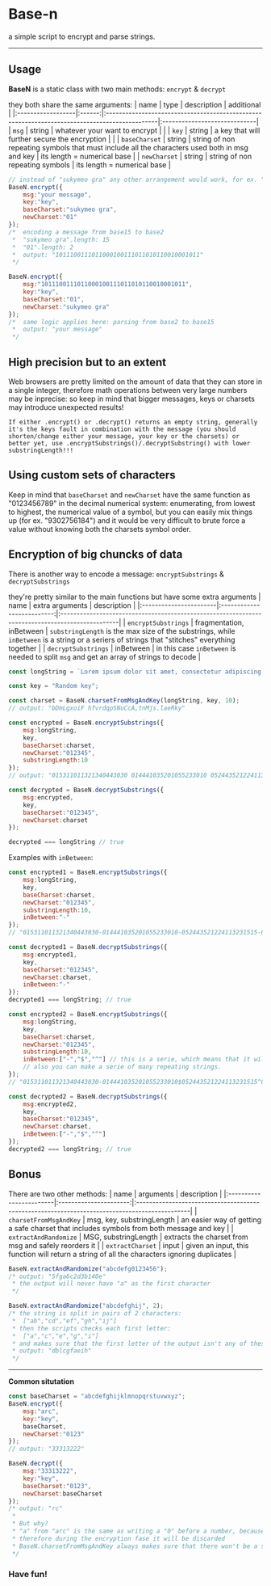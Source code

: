 # Base-n
a simple script to encrypt and parse strings.

---

## Usage
**BaseN** is a static class with two main methods: ```encrypt``` & ```decrypt```

they both share the same arguments:
| name              |  type  | description                                                                                   | additional                   |
|:------------------|:------:|:----------------------------------------------------------------------------------------------|:-----------------------------|
| ```msg```         | string | whatever your want to encrypt                                                                 |                              |
| ```key```         | string | a key that will further secure the encryption                                                 |                              |
| ```baseCharset``` | string | string of non repeating symbols that must include all the characters used both in msg and key | its length = numerical base  |
| ```newCharset```  | string | string of non repeating symbols                                                               | its length = numerical base  |

```js
// instead of "sukymeo gra" any other arrangement would work, for ex. " aegkmorsuy" BUT with a different output!!
BaseN.encrypt({
    msg:"your message", 
    key:"key", 
    baseCharset:"sukymeo gra", 
    newCharset:"01"
});
/*  encoding a message from base15 to base2
 *  "sukymeo gra".length: 15
 *  "01".length: 2
 *  output: "1011100111011000100111011010110010001011"
 */

BaseN.encrypt({
    msg:"1011100111011000100111011010110010001011", 
    key:"key", 
    baseCharset:"01", 
    newCharset:"sukymeo gra"
});
/*  same logic applies here: parsing from base2 to base15
 *  output: "your message"
 */
```

## High precision but to an extent
Web browsers are pretty limited on the amount of data that they can store in a single integer, therefore math operations between very large numbers may be inprecise: so keep in mind that bigger messages, keys or charsets may introduce unexpected results!

```If either .encrypt() or .decrypt() returns an empty string, generally it's the keys fault in combination with the message (you should shorten/change either your message, your key or the charsets) or better yet, use .encryptSubstrings()/.decryptSubstring() with lower substringLength!!!```

## Using custom sets of characters
Keep in mind that ```baseCharset``` and ```newCharset``` have the same function as "0123456789" in the decimal numerical system: enumerating, from lowest to highest, the numerical value of a symbol, but you can easily mix things up (for ex. "9302756184") and it would be very difficult to brute force a value without knowing both the charsets symbol order.

## Encryption of big chuncks of data
There is another way to encode a message: ```encryptSubstrings``` & ```decryptSubstrings```

they're pretty similar to the main functions but have some extra arguments
| name                   | extra arguments            | description                                                                                     |
|:-----------------------|:--------------------------:|:------------------------------------------------------------------------------------------------|
| ```encryptSubstrings``` | fragmentation, inBetween   | ```substringLength``` is the max size of the substrings, while ```inBetween``` is a string or a seriers of strings that "stitches" everything together |
| ```decryptSubstrings```   | inBetween                  | in this case ```inBetween``` is needed to split ```msg``` and get an array of strings to decode |
```js
const longString = `Lorem ipsum dolor sit amet, consectetur adipiscing elit. Mauris hendrerit, enim et tempus cursus, magna nisi ullamcorper ipsum, vitae facilisis elit neque sed justo. Cras laoreet, erat non dignissim interdum, sapien mi sagittis ante, in sagittis nulla ligula sit amet augue. Morbi laoreet urna at enim venenatis, id lobortis purus ornare. Sed ut magna eget dui dignissim aliquet molestie ac elit. Sed volutpat vulputate ipsum ac interdum. Fusce dignissim, turpis sit amet feugiat egestas, turpis enim hendrerit justo, non congue ex orci sit amet sem. Cras venenatis augue posuere suscipit commodo. Donec vel sagittis ante. Aenean lacinia tortor eget magna malesuada, vitae ultricies lacus ultricies. Nullam bibendum urna eget justo dignissim, sed rutrum dolor aliquet. Suspendisse feugiat tortor eget tempor euismod. Mauris convallis laoreet tortor at tristique. Maecenas eleifend fringilla mi. Nam eu mauris cursus magna lobortis accumsan.`;

const key = "Random key";

const charset = BaseN.charsetFromMsgAndKey(longString, key, 10);
// output: "bDmLgxoiF hfvrdqpSNuCcA,tnMjs.laeRky"

const encrypted = BaseN.encryptSubstrings({
    msg:longString, 
    key, 
    baseCharset:charset, 
    newCharset:"012345",
    substringLength:10
});
// output: "015311011321340443030 014441035201055233010 052443521224113231515 053154002115315410322 003435553414401212313 025133430104552523330 033323242555310320351 033322404545315204422 004010105220203413022 045521013014513224450 010023542111222215530 002113521031050443420 025321313010313230210 052124042505101213210 050323242235040505540 004542011434521325552 043152435251301313353 025113535525321502122 004423505434145515521 023352530244445125510 053014040523131555553 003550011111330215553 003355505101222233340 052132342414152043313 023012430241410413255 003443430443225015553 023010210335314233330 010524114434245304210 025113535525321505530 033023542214052022310 014440511125310012210 050000130521424254215 033010013432400311353 025310500212221055534 004430150101331015040 003444033224052321310 025435533111223045201 025123430533221505401 022114113101220233342 025133430104552453421 025415515014003012222 032523453014120503422 023553250321420435510 053014040523131055511 043152211432245242310 050155521151415410333 023150213414052004451 052440411010440012222 004354113115223555545 043421230241421515201 025454000522221315345 025142013101113232315 053442135110400025551 011445440031152045345 025125111101423014454 025531010241355022351 053122430241420415030 004441235243221313422 050523202412440505542 011235035521123224315 053132142515324233050 010322405414452012345 004100103224221012322 002122130111225232215 033015440545243022222 014125200211331013251 050523541213552305345 003130150204055211510 004150215213300045530 002010530031221043122 042523515210241105205 004021050321300312350 025135311101422413045 022441030444140043010 014000213222252311345 033525042521124200322 003115552025315055534 043151311112240043051 025404050441220505545 022422435511420243445 025014021041055233430 023155035524552523330 033323242031110303355 002323242215145313451 052442435514045315550 052442440414514210530 004100101225312022350 050444115221154022321 025400530110440003250 024230014433125125551 043445110012140045542 043423250241331015040 003443435301050505353 025122102010323012354"

const decrypted = BaseN.decryptSubstrings({
    msg:encrypted, 
    key, 
    baseCharset:"012345", 
    newCharset:charset
});

decrypted === longString // true
```
Examples with ```inBetween```:
```js
const encrypted1 = BaseN.encryptSubstrings({
    msg:longString, 
    key, 
    baseCharset:charset, 
    newCharset:"012345",
    substringLength:10,
    inBetween:"-"
});
// "015311011321340443030-014441035201055233010-052443521224113231515-053154002115315410322-003435553414401212313-025133430104552523330-033323242555310320351-033322404545315204422-004010105220203413022-045521013014513224450-010023542111222215530-002113521031050443420-025321313010313230210-052124042505101213210-050323242235040505540-004542011434521325552-043152435251301313353-025113535525321502122-004423505434145515521-023352530244445125510-053014040523131555553-003550011111330215553-003355505101222233340-052132342414152043313-023012430241410413255-003443430443225015553-023010210335314233330-010524114434245304210-025113535525321505530-033023542214052022310-014440511125310012210-050000130521424254215-033010013432400311353-025310500212221055534-004430150101331015040-003444033224052321310-025435533111223045201-025123430533221505401-022114113101220233342-025133430104552453421-025415515014003012222-032523453014120503422-023553250321420435510-053014040523131055511-043152211432245242310-050155521151415410333-023150213414052004451-052440411010440012222-004354113115223555545-043421230241421515201-025454000522221315345-025142013101113232315-053442135110400025551-011445440031152045345-025125111101423014454-025531010241355022351-053122430241420415030-004441235243221313422-050523202412440505542-011235035521123224315-053132142515324233050-010322405414452012345-004100103224221012322-002122130111225232215-033015440545243022222-014125200211331013251-050523541213552305345-003130150204055211510-004150215213300045530-002010530031221043122-042523515210241105205-004021050321300312350-025135311101422413045-022441030444140043010-014000213222252311345-033525042521124200322-003115552025315055534-043151311112240043051-025404050441220505545-022422435511420243445-025014021041055233430-023155035524552523330-033323242031110303355-002323242215145313451-052442435514045315550-052442440414514210530-004100101225312022350-050444115221154022321-025400530110440003250-024230014433125125551-043445110012140045542-043423250241331015040-003443435301050505353-025122102010323012354"

const decrypted1 = BaseN.decryptSubstrings({
    msg:encrypted1, 
    key, 
    baseCharset:"012345", 
    newCharset:charset, 
    inBetween:"-"
});
decrypted1 === longString; // true

const encrypted2 = BaseN.encryptSubstrings({
    msg:longString, 
    key, 
    baseCharset:charset, 
    newCharset:"012345",
    substringLength:10,
    inBetween:["-","$","^"] // this is a serie, which means that it will go in a loop for as long as the (message / substringLength) is, creating a pattern: "-","$","^","-","$","^","-","$","^"....
    // also you can make a serie of many repeating strings.
});
// "015311011321340443030-014441035201055233010$052443521224113231515^053154002115315410322-003435553414401212313$025133430104552523330^033323242555310320351-033322404545315204422$004010105220203413022^045521013014513224450-010023542111222215530$002113521031050443420^025321313010313230210-052124042505101213210$050323242235040505540^004542011434521325552-043152435251301313353$025113535525321502122^004423505434145515521-023352530244445125510$053014040523131555553^003550011111330215553-003355505101222233340$052132342414152043313^023012430241410413255-003443430443225015553$023010210335314233330^010524114434245304210-025113535525321505530$033023542214052022310^014440511125310012210-050000130521424254215$033010013432400311353^025310500212221055534-004430150101331015040$003444033224052321310^025435533111223045201-025123430533221505401$022114113101220233342^025133430104552453421-025415515014003012222$032523453014120503422^023553250321420435510-053014040523131055511$043152211432245242310^050155521151415410333-023150213414052004451$052440411010440012222^004354113115223555545-043421230241421515201$025454000522221315345^025142013101113232315-053442135110400025551$011445440031152045345^025125111101423014454-025531010241355022351$053122430241420415030^004441235243221313422-050523202412440505542$011235035521123224315^053132142515324233050-010322405414452012345$004100103224221012322^002122130111225232215-033015440545243022222$014125200211331013251^050523541213552305345-003130150204055211510$004150215213300045530^002010530031221043122-042523515210241105205$004021050321300312350^025135311101422413045-022441030444140043010$014000213222252311345^033525042521124200322-003115552025315055534$043151311112240043051^025404050441220505545-022422435511420243445$025014021041055233430^023155035524552523330-033323242031110303355$002323242215145313451^052442435514045315550-052442440414514210530$004100101225312022350^050444115221154022321-025400530110440003250$024230014433125125551^043445110012140045542-043423250241331015040$003443435301050505353^025122102010323012354"

const decrypted2 = BaseN.decryptSubstrings({
    msg:encrypted2, 
    key, 
    baseCharset:"012345", 
    newCharset:charset, 
    inBetween:["-","$","^"]
});
decrypted2 === longString; // true
```
## Bonus
There are two other methods:
| name                    | arguments              | description                                                                                   |
|:------------------------|:----------------------:|:----------------------------------------------------------------------------------------------|
| ```charsetFromMsgAndKey``` | msg, key, substringLength | an easier way of getting a safe charset that includes symbols from both message and key  |
| ```extractAndRandomize``` | MSG, substringLength | extracts the charset from msg and safely reorders it         |
| ```extractCharset```    | input                 | given an input, this function will return a string of all the characters ignoring duplicates  |
```js
BaseN.extractAndRandomize("abcdefg0123456");
/* output: "5fga6c2d3b140e"
 * the output will never have "a" as the first character
 */

BaseN.extractAndRandomize("abcdefghij", 2);
/* the string is split in pairs of 2 characters:
 *	["ab","cd","ef","gh","ij"]
 * then the scripts checks each first letter:
 *	["a","c","e","g","i"]
 * and makes sure that the first letter of the output isn't any of these
 * output: "dblcgfaeih"
 */
```
---

**Common situtation**
```js
const baseCharset = "abcdefghijklmnopqrstuvwxyz";
BaseN.encrypt({
    msg:"arc",
    key:"key",
    baseCharset,
    newCharset:"0123"
});
// output: "33313222"

BaseN.decrypt({
    msg:"33313222",
    key:"key",
    baseCharset:"0123",
    newCharset:baseCharset
});
/* output: "rc"
 *
 * But why?
 * "a" from "arc" is the same as writing a "0" before a number, because in our baseCharset it's actually the first symbol
 * therefore during the encryption fase it will be discarded
 * BaseN.charsetFromMsgAndKey always makes sure that there won't be a situation like this!
 */
```

### Have fun!

